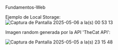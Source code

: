 ﻿Fundamentos-Web

 Ejemplo de Local Storage: 
![Captura de Pantalla 2025-05-06 a la(s) 00 53 13](https://github.com/user-attachments/assets/e751a3f9-ef48-4765-bf20-738b37a20dd4)

Imagen random generada por la API 'TheCat API':

![Captura de Pantalla 2025-05-05 a la(s) 23 15 48](https://github.com/user-attachments/assets/62803230-82e5-4ee3-bb28-9993dbdd3b53)
